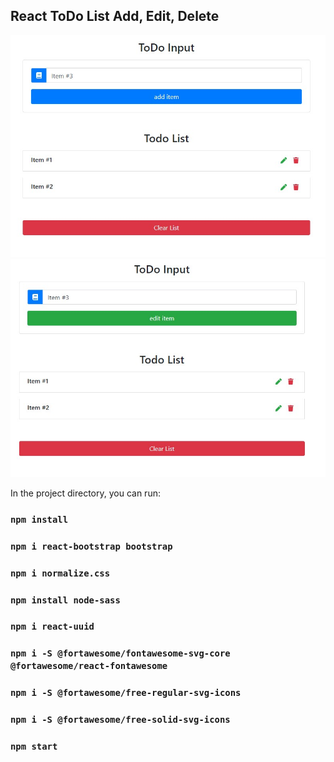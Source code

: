 ## React ToDo List Add, Edit, Delete

![Image alt](https://github.com/EvgeniyBudaev/react-edit-item/raw/master/public/images/readme1.jpg)
![Image alt](https://github.com/EvgeniyBudaev/react-edit-item/raw/master/public/images/readme2.jpg)

In the project directory, you can run:
### `npm install`
### `npm i react-bootstrap bootstrap`
### `npm i normalize.css`
### `npm install node-sass`
### `npm i react-uuid`
### `npm i -S @fortawesome/fontawesome-svg-core @fortawesome/react-fontawesome`
### `npm i -S @fortawesome/free-regular-svg-icons`
### `npm i -S @fortawesome/free-solid-svg-icons`
### `npm start`

